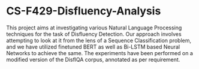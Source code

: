 # CS-F429-Disfluency-Analysis

This project aims at investigating various Natural Language Processing techniques for the task of Disfluency Detection.
Our approach involves attempting to look at it from the lens of a Sequence Classification problem, and we have utilized finetuned BERT as well as Bi-LSTM based Neural Networks to achieve the same.
The experiments have been performed on a modified version of the DisflQA corpus, annotated as per requirement.
